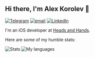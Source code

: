 ## Hi there, I'm Alex Korolev 👋

[![Telegram](https://img.shields.io/badge/@alphatroya-0088cc?style=for-the-badge&logo=Telegram)](https://teleg.run/alphatroya)
[![email](https://img.shields.io/badge/alphatroya-36BFD1?style=for-the-badge&logo=gmail)](mailto:alphatroya@gmail.com)
[![LinkedIn](https://img.shields.io/badge/alphatroya-00a0dc?style=for-the-badge&logo=linkedin)](https://www.linkedin.com/in/alphatroya/)

I'm an iOS developer at [Heads and Hands](https://handh.ru).

Here are some of my humble stats:

![Stats](https://github-readme-stats.vercel.app/api?username=alphatroya&count_private=true&show_icons=true&theme=nord) ![My languages](https://github-readme-stats.vercel.app/api/top-langs/?username=alphatroya&theme=nord&layout=compact)

<!--
**alphatroya/alphatroya** is a ✨ _special_ ✨ repository because its `README.md` (this file) appears on your GitHub profile.

Here are some ideas to get you started:

- 🔭 I’m currently working on ...
- 🌱 I’m currently learning ...
- 👯 I’m looking to collaborate on ...
- 🤔 I’m looking for help with ...
- 💬 Ask me about ...
- 📫 How to reach me: ...
- 😄 Pronouns: ...
- ⚡ Fun fact: ...
-->
